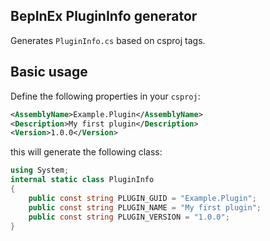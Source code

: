 ## BepInEx PluginInfo generator

Generates `PluginInfo.cs` based on csproj tags.

## Basic usage

Define the following properties in your `csproj`:

```xml
<AssemblyName>Example.Plugin</AssemblyName>
<Description>My first plugin</Description>
<Version>1.0.0</Version>
```

this will generate the following class:

```cs
using System;
internal static class PluginInfo
{
    public const string PLUGIN_GUID = "Example.Plugin";
    public const string PLUGIN_NAME = "My first plugin";
    public const string PLUGIN_VERSION = "1.0.0";
}
```